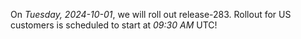 On *Tuesday, 2024-10-01*, we will roll out release-283.
Rollout for US customers is scheduled to start at *09:30 AM* UTC!

